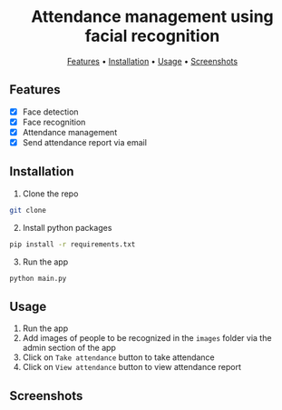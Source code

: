 <h1 align="center"> 
  Attendance management using facial recognition
</h1>
<!-- list all features of system nicely -->
<p align="center">
  <a href="#features">Features</a> •
  <a href="#installation">Installation</a> •
  <a href="#usage">Usage</a> •
  <a href="#screenshots">Screenshots</a>
</p>

## Features
- [x] Face detection
- [x] Face recognition
- [x] Attendance management
- [x] Send attendance report via email

## Installation
1. Clone the repo
```sh
git clone
```
2. Install python packages
```sh
pip install -r requirements.txt
```
3. Run the app
```sh
python main.py
```

## Usage
1. Run the app
2. Add images of people to be recognized in the `images` folder via the admin section of the app
3. Click on `Take attendance` button to take attendance
4. Click on `View attendance` button to view attendance report

## Screenshots